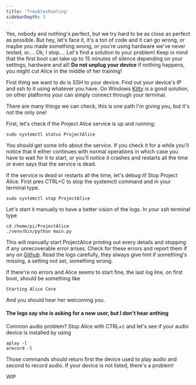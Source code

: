 ```yaml
---
title: 'Troubleshooting'
sidebarDepth: 3
---
```


Yes, nobody and nothing's perfect, but we try hard to be as close as perfect as possible. But hey, let's face it, it's a ton of code and it can go wrong, or maybe you made something wrong, or you're using hardware we've never tested, or.... Ok, I stop.... Let's find a solution to your problem! Keep in mind that the first boot can take up to 15 minutes of silence depending on your settings, hardware and all! **Do not unplug your device** if nothing happens, you might cut Alice in the middle of her training!

First thing we want to do is SSH to your device. Find out your device's IP and ssh to it using whatever you have. On Windows [Kitty](https://www.9bis.net/kitty/#!pages/download.md) is a good solution, on other platforms your can simply connect through your terminal.

There are many things we can check, this is one path I'm giving you, but it's not the only one!

First, let's check if the Project Alice service is up and running:

`sudo systemctl status ProjectAlice`

You should get some info about the service. If you check it for a while you'll notice that it either continues with normal operations in which case you have to wait for it to start, or you'll notice it crashes and restarts all the time or even says that the service is dead.

If the service is dead or restarts all the time, let's debug it! Stop Project Alice. First pres CTRL+C to stop the systemctl command and in your terminal type.

`sudo systemctl stop ProjectAlice`

Let's start it manually to have a better vision of the logs. In your ssh terminal type

```shell script
cd /home/pi/ProjectAlice
./venv/bin/python main.py
```

This will manually start ProjectAlice printing out every details and stopping if any unrecoverable error arises. Check for these errors and report them if any on [Github](https://github.com/project-alice-assistant/ProjectAlice/issues/new). Read the logs carefully, they always give hint if something's missing, a setting not set, something wrong.

If there're no errors and Alice seems to start fine, the last log line, on first boot, should be something like

`Starting Alice Core`

And you should hear her welcoming you.

#### The logs say she is asking for a new user, but I don't hear anthing
Common audio problem? Stop Alice with CTRL+c and let's see if your audio device is installed by using

```shell script
aplay -l
arecord -l
```

Those commands should return first the device used to play audio and second to record audio. If your device is not listed, there's a problem!

WIP
